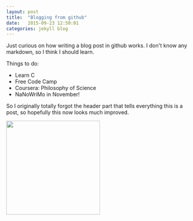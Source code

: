 ```yaml
---
layout: post
title:  "Blogging from github"
date:   2015-09-23 12:50:01
categories: jekyll blog
---
```


Just curious on how writing a blog post in github works. I don't know any markdown, so I think I should learn.

Things to do:
<ul>
  <li>Learn C</li>
  <li>Free Code Camp</li>
  <li>Coursera: Philosophy of Science</li>
  <li>NaNoWriMo in November!</li>
</ul>

So I originally totally forgot the header part that tells everything this is a post, so hopefully this now looks much improved.

<a href="https://en.wikipedia.org/wiki/Net_neutrality"><img src="https://openclipart.org/download/214980/Net-Neutrality-2015022652.svg" height="250" width="250" text-align:center/></a>
